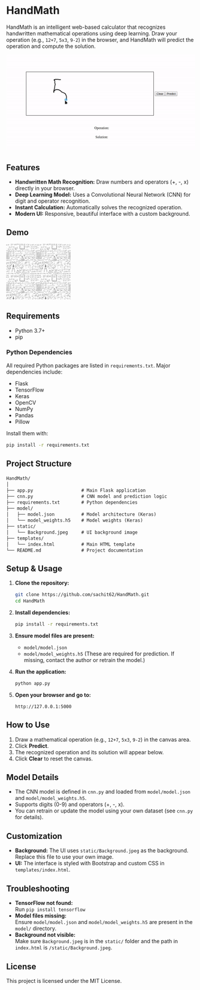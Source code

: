 # HandMath

HandMath is an intelligent web-based calculator that recognizes handwritten mathematical operations using deep learning. Draw your operation (e.g., `12+7`, `5x3`, `9-2`) in the browser, and HandMath will predict the operation and compute the solution.

![Demo](demo.gif)

## Features

- **Handwritten Math Recognition:** Draw numbers and operators (+, -, x) directly in your browser.
- **Deep Learning Model:** Uses a Convolutional Neural Network (CNN) for digit and operator recognition.
- **Instant Calculation:** Automatically solves the recognized operation.
- **Modern UI:** Responsive, beautiful interface with a custom background.

## Demo

![UI Screenshot](static/Background.jpeg)

## Requirements

- Python 3.7+
- pip

### Python Dependencies

All required Python packages are listed in `requirements.txt`. Major dependencies include:
- Flask
- TensorFlow
- Keras
- OpenCV
- NumPy
- Pandas
- Pillow

Install them with:

```bash
pip install -r requirements.txt
```

## Project Structure

```
HandMath/
│
├── app.py                  # Main Flask application
├── cnn.py                  # CNN model and prediction logic
├── requirements.txt        # Python dependencies
├── model/
│   ├── model.json          # Model architecture (Keras)
│   └── model_weights.h5    # Model weights (Keras)
├── static/
│   └── Background.jpeg     # UI background image
├── templates/
│   └── index.html          # Main HTML template
└── README.md               # Project documentation
```

## Setup & Usage

1. **Clone the repository:**
   ```bash
   git clone https://github.com/sachit62/HandMath.git
   cd HandMath
   ```

2. **Install dependencies:**
   ```bash
   pip install -r requirements.txt
   ```

3. **Ensure model files are present:**
   - `model/model.json`
   - `model/model_weights.h5`
   (These are required for prediction. If missing, contact the author or retrain the model.)

4. **Run the application:**
   ```bash
   python app.py
   ```

5. **Open your browser and go to:**
   ```
   http://127.0.0.1:5000
   ```

## How to Use

1. Draw a mathematical operation (e.g., `12+7`, `5x3`, `9-2`) in the canvas area.
2. Click **Predict**.
3. The recognized operation and its solution will appear below.
4. Click **Clear** to reset the canvas.

## Model Details

- The CNN model is defined in `cnn.py` and loaded from `model/model.json` and `model/model_weights.h5`.
- Supports digits (0-9) and operators (+, -, x).
- You can retrain or update the model using your own dataset (see `cnn.py` for details).

## Customization

- **Background:** The UI uses `static/Background.jpeg` as the background. Replace this file to use your own image.
- **UI:** The interface is styled with Bootstrap and custom CSS in `templates/index.html`.

## Troubleshooting

- **TensorFlow not found:**  
  Run `pip install tensorflow`
- **Model files missing:**  
  Ensure `model/model.json` and `model/model_weights.h5` are present in the `model/` directory.
- **Background not visible:**  
  Make sure `Background.jpeg` is in the `static/` folder and the path in `index.html` is `/static/Background.jpeg`.

## License

This project is licensed under the MIT License.
